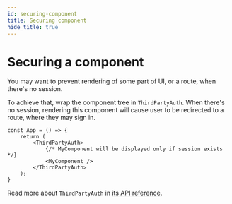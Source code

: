 ```yaml
---
id: securing-component
title: Securing component
hide_title: true
---
```


# Securing a component
You may want to prevent rendering of some part of UI, or a route, when
there's no session.

To achieve that, wrap the component tree in `ThirdPartyAuth`. When there's no session, rendering this component
will cause user to be redirected to a route, where they may sign in.

```tsx
const App = () => {
    return (
        <ThirdPartyAuth>
            {/* MyComponent will be displayed only if session exists */}
            <MyComponent />
        </ThirdPartyAuth>
    );
}
```

Read more about `ThirdPartyAuth` in [its API reference](/docs/auth-react/docs/thirdparty/third-party-auth).
